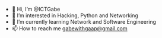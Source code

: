 - 👋 Hi, I’m @ICTGabe
- 👀 I’m interested in Hacking, Python and Networking
- 🌱 I’m currently learning Network and Software Engineering
- 📫 How to reach me gabewithgaap@gmail.com

<!---
ICTGabe/ICTGabe is a ✨ special ✨ repository because its `README.md` (this file) appears on your GitHub profile.
You can click the Preview link to take a look at your changes.
--->
